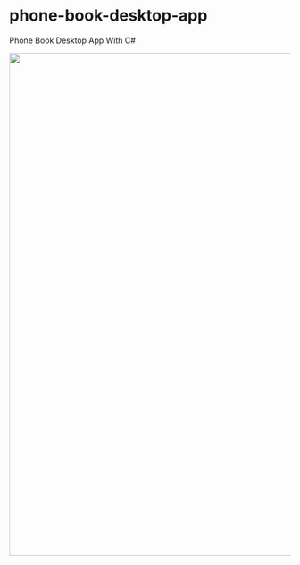 # phone-book-desktop-app
Phone Book Desktop App With C#


<img src="Images/pba.png" width="900" heidght="500">
